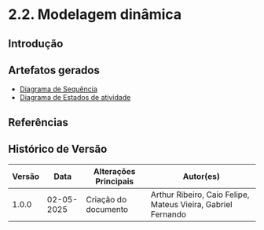 # 2.2. Modelagem dinâmica

## Introdução

## Artefatos gerados

- [Diagrama de Sequência](/Modelagem/dinamica/diagrama-de-sequencia.md)
- [Diagrama de Estados de atividade](/Modelagem/dinamica/diagrama-de-estados.md)

## Referências

## Histórico de Versão

| Versão | Data       | Alterações Principais                             | Autor(es)        |
|--------|------------|---------------------------------------------------|--------------|
| 1.0.0  | 02-05-2025 | Criação do documento       | Arthur Ribeiro, Caio Felipe, Mateus Vieira, Gabriel Fernando |